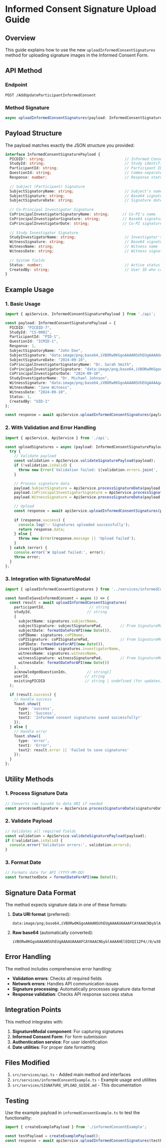 # Informed Consent Signature Upload Guide

## Overview
This guide explains how to use the new `uploadInformedConsentSignatures` method for uploading signature images in the Informed Consent Form.

## API Method

### Endpoint
```
POST /AddUpdateParticipantInformedConsent
```

### Method Signature
```typescript
async uploadInformedConsentSignatures(payload: InformedConsentSignaturePayload): Promise<ApiResponse<any>>
```

## Payload Structure

The payload matches exactly the JSON structure you provided:

```typescript
interface InformedConsentSignaturePayload {
  PICDID?: string;                                    // Informed Consent ID (for updates)
  StudyId: string;                                    // Study identifier
  ParticipantId: string;                              // Participant ID
  QuestionId: string;                                 // Comma-separated question IDs
  Response: number;                                   // Response status (1 = acknowledged)
  
  // Subject (Participant) Signature
  SubjectSignatoryName: string;                       // Subject's name
  SubjectSignature: string;                           // Base64 signature data
  SubjectSignatureDate: string;                       // Signature date (YYYY-MM-DD)
  
  // Co-Principal Investigator Signature
  CoPrincipalInvestigatorSignatoryName: string;      // Co-PI's name
  CoPrincipalInvestigatorSignature: string;          // Base64 signature data
  CoPrincipalInvestigatorDate: string;               // Co-PI signature date
  
  // Study Investigator Signature
  StudyInvestigatorName: string;                      // Investigator's name
  WitnessSignature: string;                           // Base64 signature data
  WitnessName: string;                                // Witness name
  WitnessDate: string;                                // Witness signature date
  
  // System fields
  Status: number;                                     // Active status (1)
  CreatedBy: string;                                  // User ID who created the record
}
```

## Example Usage

### 1. Basic Usage
```typescript
import { apiService, InformedConsentSignaturePayload } from './api';

const payload: InformedConsentSignaturePayload = {
  PICDID: "PICDID-7",
  StudyId: "CS-0001",
  ParticipantId: "PID-1",
  QuestionId: "ICMID-1",
  Response: 1,
  SubjectSignatoryName: "John Doe",
  SubjectSignature: "data:image/png;base64,iVBORw0KGgoAAAANSUhEUgAAAAUAAAAFCAYAAACNbyblAAAAHElEQVQI12P4//8/w38GIAXDIBKE0DHxgljNBAAO9TXL0Y4OHwAAAABJRU5ErkJggg==",
  SubjectSignatureDate: "2024-09-10",
  CoPrincipalInvestigatorSignatoryName: "Dr. Sarah Smith",
  CoPrincipalInvestigatorSignature: "data:image/png;base64,iVBORw0KGgoAAAANSUhEUgAAAAoAAAAKCAYAAACNMs+9AAAAFUlEQVR42mNk+M9Qz0AEYBxVSF+FABJADveWkH6oAAAAAElFTkSuQmCC",
  CoPrincipalInvestigatorDate: "2024-09-10",
  StudyInvestigatorName: "Dr. Michael Johnson",
  WitnessSignature: "data:image/png;base64,iVBORw0KGgoAAAANSUhEUgAAAAgAAAAICAYAAADED76LAAAAOUlEQVQoU2NkIBIwEqmOgRhFDP///2eEKWBkZPxPjCJCBaMKRhUQrYAYRQyMjIxEKSJGEVGhQIwiAPoVI2MnZPn9AAAAAElFTkSuQmCC",
  WitnessName: "Jane Witness",
  WitnessDate: "2024-09-10",
  Status: 1,
  CreatedBy: "UID-1"
};

const response = await apiService.uploadInformedConsentSignatures(payload);
```

### 2. With Validation and Error Handling
```typescript
import { apiService, ApiService } from './api';

const uploadSignatures = async (payload: InformedConsentSignaturePayload) => {
  try {
    // Validate payload
    const validation = ApiService.validateSignaturePayload(payload);
    if (!validation.isValid) {
      throw new Error(`Validation failed: ${validation.errors.join(', ')}`);
    }

    // Process signature data
    payload.SubjectSignature = ApiService.processSignatureData(payload.SubjectSignature);
    payload.CoPrincipalInvestigatorSignature = ApiService.processSignatureData(payload.CoPrincipalInvestigatorSignature);
    payload.WitnessSignature = ApiService.processSignatureData(payload.WitnessSignature);

    // Upload
    const response = await apiService.uploadInformedConsentSignatures(payload);
    
    if (response.success) {
      console.log('✅ Signatures uploaded successfully');
      return response.data;
    } else {
      throw new Error(response.message || 'Upload failed');
    }
  } catch (error) {
    console.error('❌ Upload failed:', error);
    throw error;
  }
};
```

### 3. Integration with SignatureModal
```typescript
import { uploadInformedConsentSignatures } from '../services/informedConsentExample';

const handleSaveInformedConsent = async () => {
  const result = await uploadInformedConsentSignatures(
    participantId,                    // string
    studyId,                         // string
    {
      subjectName: signatures.subjectName,
      subjectSignature: subjectSignaturePad,        // From SignatureModal
      subjectDate: formatDateForAPI(new Date()),
      coPIName: signatures.coPIName,
      coPISignature: coPISignaturePad,              // From SignatureModal
      coPIDate: formatDateForAPI(new Date()),
      investigatorName: signatures.investigatorName,
      witnessName: signatures.witnessName,
      witnessSignature: witnessSignaturePad,        // From SignatureModal
      witnessDate: formatDateForAPI(new Date())
    },
    acknowledgedQuestionIds,         // string[]
    userId,                         // string
    existingPICDID                  // string | undefined (for updates)
  );

  if (result.success) {
    // Handle success
    Toast.show({
      type: 'success',
      text1: 'Success',
      text2: 'Informed consent signatures saved successfully!'
    });
  } else {
    // Handle error
    Toast.show({
      type: 'error',
      text1: 'Error',
      text2: result.error || 'Failed to save signatures'
    });
  }
};
```

## Utility Methods

### 1. Process Signature Data
```typescript
// Converts raw base64 to data URI if needed
const processedSignature = ApiService.processSignatureData(signatureData);
```

### 2. Validate Payload
```typescript
// Validates all required fields
const validation = ApiService.validateSignaturePayload(payload);
if (!validation.isValid) {
  console.error('Validation errors:', validation.errors);
}
```

### 3. Format Date
```typescript
// Formats date for API (YYYY-MM-DD)
const formattedDate = formatDateForAPI(new Date());
```

## Signature Data Format

The method expects signature data in one of these formats:

1. **Data URI format** (preferred):
   ```
   data:image/png;base64,iVBORw0KGgoAAAANSUhEUgAAAAUAAAAFCAYAAACNbyblAAAAHElEQVQI12P4//8/w38GIAXDIBKE0DHxgljNBAAO9TXL0Y4OHwAAAABJRU5ErkJggg==
   ```

2. **Raw base64** (automatically converted):
   ```
   iVBORw0KGgoAAAANSUhEUgAAAAUAAAAFCAYAAACNbyblAAAAHElEQVQI12P4//8/w38GIAXDIBKE0DHxgljNBAAO9TXL0Y4OHwAAAABJRU5ErkJggg==
   ```

## Error Handling

The method includes comprehensive error handling:

- **Validation errors**: Checks all required fields
- **Network errors**: Handles API communication issues
- **Signature processing**: Automatically processes signature data format
- **Response validation**: Checks API response success status

## Integration Points

This method integrates with:

1. **SignatureModal component**: For capturing signatures
2. **Informed Consent Form**: For form submission
3. **Authentication service**: For user identification
4. **Date utilities**: For proper date formatting

## Files Modified

1. `src/services/api.ts` - Added main method and interfaces
2. `src/services/informedConsentExample.ts` - Example usage and utilities
3. `src/services/SIGNATURE_UPLOAD_GUIDE.md` - This documentation

## Testing

Use the example payload in `informedConsentExample.ts` to test the functionality:

```typescript
import { createExamplePayload } from './informedConsentExample';

const testPayload = createExamplePayload();
const response = await apiService.uploadInformedConsentSignatures(testPayload);
```
